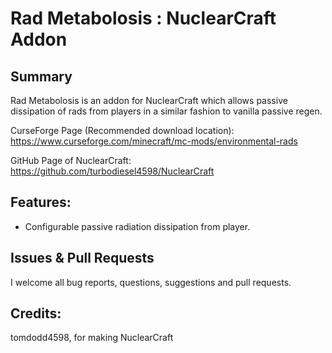 # Rad Metabolosis : NuclearCraft Addon
## Summary
Rad Metabolosis is an addon for NuclearCraft which allows passive dissipation of rads from players in a similar fashion to vanilla passive regen.

CurseForge Page (Recommended download location): https://www.curseforge.com/minecraft/mc-mods/environmental-rads

GitHub Page of NuclearCraft: https://github.com/turbodiesel4598/NuclearCraft

## Features:

* Configurable passive radiation dissipation from player.

## Issues & Pull Requests
I welcome all bug reports, questions, suggestions and pull requests.


## Credits:
tomdodd4598, for making NuclearCraft